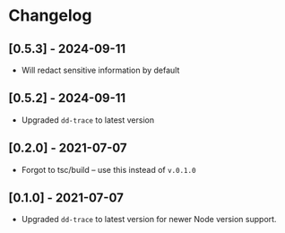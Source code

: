 # Changelog

## [0.5.3] - 2024-09-11
- Will redact sensitive information by default

## [0.5.2] - 2024-09-11
- Upgraded `dd-trace` to latest version

## [0.2.0] - 2021-07-07
- Forgot to tsc/build – use this instead of `v.0.1.0`

## [0.1.0] - 2021-07-07
- Upgraded `dd-trace` to latest version for newer Node version support.
